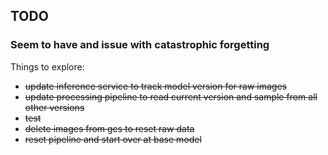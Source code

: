 ## TODO


### Seem to have and issue with catastrophic forgetting
Things to explore:
- ~~update inference service to track model version for raw images~~
- ~~update processing pipeline to read current version and sample from all other versions~~
- ~~test~~
- ~~delete images from gcs to reset raw data~~
- ~~reset pipeline and start over at base model~~


